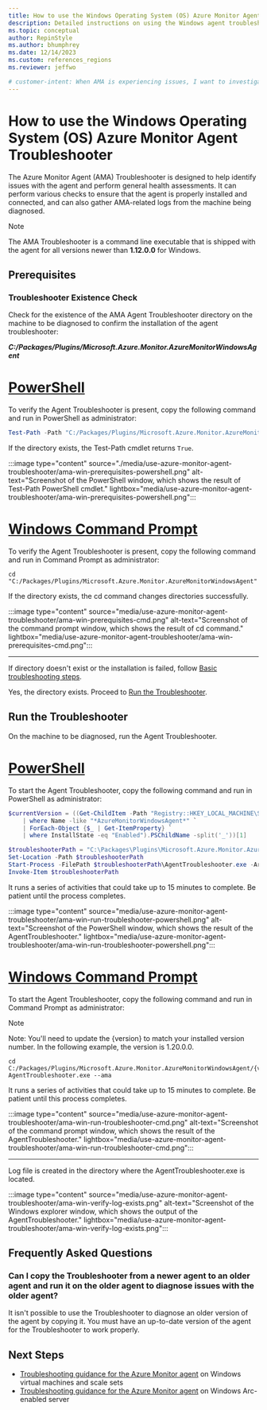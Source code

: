 ```yaml
---
title: How to use the Windows Operating System (OS) Azure Monitor Agent Troubleshooter
description: Detailed instructions on using the Windows agent troubleshooter tool to diagnose potential issues.
ms.topic: conceptual
author: RepinStyle
ms.author: bhumphrey
ms.date: 12/14/2023
ms.custom: references_regions
ms.reviewer: jeffwo

# customer-intent: When AMA is experiencing issues, I want to investigate the issues and determine if I can resolve the issue on my own.
---
```


# How to use the Windows Operating System (OS) Azure Monitor Agent Troubleshooter
The Azure Monitor Agent (AMA) Troubleshooter is designed to help identify issues with the agent and perform general health assessments. It can perform various checks to ensure that the agent is properly installed and connected, and can also gather AMA-related logs from the machine being diagnosed.

> [!Note]
> The AMA Troubleshooter is a command line executable that is shipped with the agent for all versions newer than **1.12.0.0** for Windows. 

## Prerequisites
### Troubleshooter Existence Check
Check for the existence of the AMA Agent Troubleshooter directory on the machine to be diagnosed to confirm the installation of the agent troubleshooter:

***C:/Packages/Plugins/Microsoft.Azure.Monitor.AzureMonitorWindowsAgent***

# [PowerShell](#tab/WindowsPowerShell)
To verify the Agent Troubleshooter is present, copy the following command and run in PowerShell as administrator:
```powershell
Test-Path -Path "C:/Packages/Plugins/Microsoft.Azure.Monitor.AzureMonitorWindowsAgent"
```

If the directory exists, the Test-Path cmdlet returns `True`.

:::image type="content" source="./media/use-azure-monitor-agent-troubleshooter/ama-win-prerequisites-powershell.png" alt-text="Screenshot of the PowerShell window, which shows the result of Test-Path PowerShell cmdlet." lightbox="media/use-azure-monitor-agent-troubleshooter/ama-win-prerequisites-powershell.png":::

# [Windows Command Prompt](#tab/WindowsCmd)
To verify the Agent Troubleshooter is present, copy the following command and run in Command Prompt as administrator:
```command
cd "C:/Packages/Plugins/Microsoft.Azure.Monitor.AzureMonitorWindowsAgent"
```

If the directory exists, the cd command changes directories successfully.

:::image type="content" source="media/use-azure-monitor-agent-troubleshooter/ama-win-prerequisites-cmd.png" alt-text="Screenshot of the command prompt window, which shows the result of cd command." lightbox="media/use-azure-monitor-agent-troubleshooter/ama-win-prerequisites-cmd.png":::

---

If directory doesn't exist or the installation is failed, follow [Basic troubleshooting steps](../agents/azure-monitor-agent-troubleshoot-windows-vm.md#basic-troubleshooting-steps-installation-agent-not-running-configuration-issues).

Yes, the directory exists. Proceed to [Run the Troubleshooter](#run-the-troubleshooter).

## Run the Troubleshooter
On the machine to be diagnosed, run the Agent Troubleshooter.

# [PowerShell](#tab/WindowsPowerShell)
To start the Agent Troubleshooter, copy the following command and run in PowerShell as administrator:
```powershell
$currentVersion = ((Get-ChildItem -Path "Registry::HKEY_LOCAL_MACHINE\SOFTWARE\Microsoft\Windows Azure\HandlerState\" `
    | where Name -like "*AzureMonitorWindowsAgent*" `
    | ForEach-Object {$_ | Get-ItemProperty} `
    | where InstallState -eq "Enabled").PSChildName -split('_'))[1]

$troubleshooterPath = "C:\Packages\Plugins\Microsoft.Azure.Monitor.AzureMonitorWindowsAgent\$currentVersion\Troubleshooter"
Set-Location -Path $troubleshooterPath
Start-Process -FilePath $troubleshooterPath\AgentTroubleshooter.exe -ArgumentList "--ama"
Invoke-Item $troubleshooterPath
```

It runs a series of activities that could take up to 15 minutes to complete. Be patient until the process completes.

:::image type="content" source="media/use-azure-monitor-agent-troubleshooter/ama-win-run-troubleshooter-powershell.png" alt-text="Screenshot of the PowerShell window, which shows the result of the AgentTroubleshooter." lightbox="media/use-azure-monitor-agent-troubleshooter/ama-win-run-troubleshooter-powershell.png":::

# [Windows Command Prompt](#tab/WindowsCmd)
To start the Agent Troubleshooter, copy the following command and run in Command Prompt as administrator:

> [!Note]
> Note: You'll need to update the {version} to match your installed version number. In the following example, the version is 1.20.0.0.

```command
cd C:/Packages/Plugins/Microsoft.Azure.Monitor.AzureMonitorWindowsAgent/{version}/Troubleshooter/
AgentTroubleshooter.exe --ama
```

It runs a series of activities that could take up to 15 minutes to complete. Be patient until this process completes.

:::image type="content" source="media/use-azure-monitor-agent-troubleshooter/ama-win-run-troubleshooter-cmd.png" alt-text="Screenshot of the command prompt window, which shows the result of the AgentTroubleshooter." lightbox="media/use-azure-monitor-agent-troubleshooter/ama-win-run-troubleshooter-cmd.png":::

---

Log file is created in the directory where the AgentTroubleshooter.exe is located.

:::image type="content" source="media/use-azure-monitor-agent-troubleshooter/ama-win-verify-log-exists.png" alt-text="Screenshot of the Windows explorer window, which shows the output of the AgentTroubleshooter." lightbox="media/use-azure-monitor-agent-troubleshooter/ama-win-verify-log-exists.png":::

## Frequently Asked Questions

### Can I copy the Troubleshooter from a newer agent to an older agent and run it on the older agent to diagnose issues with the older agent?
It isn't possible to use the Troubleshooter to diagnose an older version of the agent by copying it. You must have an up-to-date version of the agent for the Troubleshooter to work properly.

## Next Steps
- [Troubleshooting guidance for the Azure Monitor agent](../agents/azure-monitor-agent-troubleshoot-windows-vm.md) on Windows virtual machines and scale sets
- [Troubleshooting guidance for the Azure Monitor agent](../agents/azure-monitor-agent-troubleshoot-windows-arc.md) on Windows Arc-enabled server